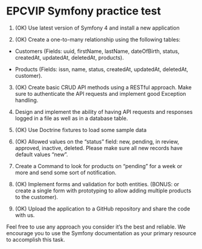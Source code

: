 # EPCVIP Symfony practice test

1. (OK) Use latest version of Symfony 4 and install a new application

2. (OK) Create a one-to-many relationship using the following tables:
  
  - Customers (Fields: uuid, firstName, lastName, dateOfBirth, status, createdAt, updatedAt, deletedAt, products).
  
  - Products (Fields: issn, name, status, createdAt, updatedAt, deletedAt, customer).

3. (OK) Create basic CRUD API methods using a RESTful approach. Make sure to authenticate the API requests and implement good Exception handling.

4. Design and implement the ability of having API requests and responses logged in a file as well as in a database table.

5. (OK) Use Doctrine fixtures to load some sample data

6. (OK) Allowed values on the “status” field: new, pending, in review, approved, inactive, deleted. Please make sure all new records have default values “new”.

7. Create a Command to look for products on “pending” for a week or more and send some sort of notification.

8. (OK) Implement forms and validation for both entities. (BONUS: or create a single form with prototyping to allow adding multiple products to the customer).

9. (OK) Upload the application to a GitHub repository and share the code with us.

Feel free to use any approach you consider it’s the best and reliable. We encourage you to use the Symfony documentation as your primary resource to accomplish this task.
